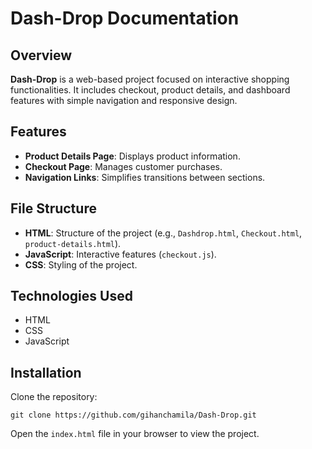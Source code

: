 # Dash-Drop Documentation

## Overview
<p><strong>Dash-Drop</strong> is a web-based project focused on interactive shopping functionalities. It includes checkout, product details, and dashboard features with simple navigation and responsive design.</p>

## Features
<ul>
  <li><strong>Product Details Page</strong>: Displays product information.</li>
  <li><strong>Checkout Page</strong>: Manages customer purchases.</li>
  <li><strong>Navigation Links</strong>: Simplifies transitions between sections.</li>
</ul>

## File Structure
<ul>
  <li><strong>HTML</strong>: Structure of the project (e.g., <code>Dashdrop.html</code>, <code>Checkout.html</code>, <code>product-details.html</code>).</li>
  <li><strong>JavaScript</strong>: Interactive features (<code>checkout.js</code>).</li>
  <li><strong>CSS</strong>: Styling of the project.</li>
</ul>

## Technologies Used
<ul>
  <li>HTML</li>
  <li>CSS</li>
  <li>JavaScript</li>
</ul>

## Installation
<p>Clone the repository:</p>
<pre><code>git clone https://github.com/gihanchamila/Dash-Drop.git</code></pre>
<p>Open the <code>index.html</code> file in your browser to view the project.</p>
